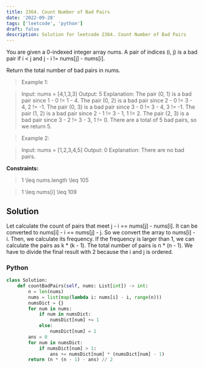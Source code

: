 ```yaml
---
title: 2364. Count Number of Bad Pairs
date: '2022-09-28'
tags: ['leetcode', 'python']
draft: false
description: Solution for leetcode 2364. Count Number of Bad Pairs
---
```


You are given a 0-indexed integer array nums. A pair of indices (i, j) is a bad pair if i < j and j - i != nums[j] - nums[i].

Return the total number of bad pairs in nums.

 > Example 1:

 > Input: nums = [4,1,3,3]
 > Output: 5
 > Explanation: The pair (0, 1) is a bad pair since 1 - 0 != 1 - 4.
 > The pair (0, 2) is a bad pair since 2 - 0 != 3 - 4, 2 != -1.
 > The pair (0, 3) is a bad pair since 3 - 0 != 3 - 4, 3 != -1.
 > The pair (1, 2) is a bad pair since 2 - 1 != 3 - 1, 1 != 2.
 > The pair (2, 3) is a bad pair since 3 - 2 != 3 - 3, 1 != 0.
 > There are a total of 5 bad pairs, so we return 5.

 > Example 2:

 > Input: nums = [1,2,3,4,5]
 > Output: 0
 > Explanation: There are no bad pairs.

**Constraints:**

 > 1 <TeX>\leq</TeX> nums.length <TeX>\leq</TeX> 105

 > 1 <TeX>\leq</TeX> nums[i] <TeX>\leq</TeX> 109

## Solution
Let calculate the count of pairs that meet j - i == nums[j] - nums[i]. It can be converted to nums[i] - i == nums[j] - j. So we convert the array to nums[i] - i. Then, we calculate its frequency. If the frequency is larger than 1, we can calculate the pairs as k * (k - 1). The total number of pairs is n * (n - 1). We have to divide the final result with 2 because the i and j is ordered. 
### Python
```python
class Solution:
    def countBadPairs(self, nums: List[int]) -> int:
        n = len(nums)
        nums = list(map(lambda i: nums[i] - i, range(n)))
        numsDict = {}
        for num in nums:
            if num in numsDict:
                numsDict[num] += 1
            else:
                numsDict[num] = 1
        ans = 0
        for num in numsDict:
            if numsDict[num] > 1:
                ans += numsDict[num] * (numsDict[num] - 1)
        return (n * (n - 1) - ans) // 2
  
```
